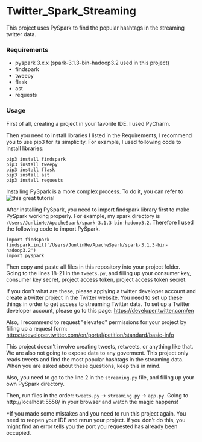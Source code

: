 # Twitter_Spark_Streaming
This project uses PySpark to find the popular hashtags in the streaming twitter data.

### Requirements
- pyspark 3.x.x (spark-3.1.3-bin-hadoop3.2 used in this project)
- findspark
- tweepy
- flask
- ast
- requests

### Usage
First of all, creating a project in your favorite IDE. I used PyCharm.

Then you need to install libraries I listed in the Requirements, I recommend you to use pip3 for its simplicity. For example, I used following code to install libraries:
```
pip3 install findspark
pip3 install tweepy
pip3 install flask
pip3 install ast
pip3 install requests
```

Installing PySpark is a more complex process. To do it, you can refer to ![this great tutorial](https://sundog-education.com/spark-streaming/)

After installing PySpark, you need to import findspark library first to make PySpark working properly. For example, my spark directory is `/Users/JunlinHe/ApacheSpark/spark-3.1.3-bin-hadoop3.2`. Therefore I used the following code to import PySpark.
```
import findspark
findspark.init('/Users/JunlinHe/ApacheSpark/spark-3.1.3-bin-hadoop3.2')
import pyspark
```

Then copy and paste all files in this repository into your project folder. Going to the lines 18-21 in the `tweets.py`, and filling up your consumer key, consumer key secret, project access token, project access token secret. 

If you don't what are these, please applying a twitter developer account and create a twitter project in the Twitter website. You need to set up these things in order to get access to streaming Twitter data. To set up a Twitter developer account, please go to this page:
https://developer.twitter.com/en

Also, I recommend to request "elevated" permissions for your project by filling up a request form:
https://developer.twitter.com/en/portal/petition/standard/basic-info

This project doesn't involve creating tweets, retweets, or anything like that. We are also not going to expose data to any goverment. This project only reads tweets and find the most popular hashtags in the streaming data. When you are asked about these questions, keep this in mind.

Also, you need to go to the line 2 in the `streaming.py` file, and filling up your own PySpark directory.

Then, run files in the order: `tweets.py` -> `streaming.py` -> `app.py`.
Going to http://localhost:5558/ in your browser and watch the magic happens!

*If you made some mistakes and you need to run this project again. You need to reopen your IDE and rerun your project. If you don't do this, you might find an error tells you the port you requested has already been occupied.

